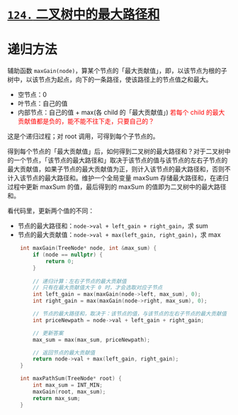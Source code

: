 # [`124.` 二叉树中的最大路径和](https://leetcode.cn/problems/binary-tree-maximum-path-sum/)

# 递归方法

辅助函数 `maxGain(node)`，算某个节点的「最大贡献值」，即，以该节点为根的子树中，以该节点为起点，向下的一条路径，使该路径上的节点值之和最大。
- 空节点：0
- 叶节点：自己的值
- 内部节点：自己的值 + max(各 child 的「最大贡献值」) <font color="red">若每个 child 的最大贡献值都是负的，能不能不往下走，只要自己的？</font>

这是个递归过程；对 root 调用，可得到每个子节点的。

得到每个节点的「最大贡献值」后，如何得到二叉树的最大路径和？对于二叉树中的一个节点，「该节点的最大路径和」取决于该节点的值与该节点的左右子节点的最大贡献值，如果子节点的最大贡献值为正，则计入该节点的最大路径和，否则不计入该节点的最大路径和。维护一个全局变量 maxSum 存储最大路径和，在递归过程中更新 maxSum 的值，最后得到的 maxSum 的值即为二叉树中的最大路径和。

看代码里，更新两个值的不同：
- 节点的最大路径和：`node->val + left_gain + right_gain`，求 sum
- 节点的最大贡献值：`node->val + max(left_gain, right_gain)`，求 max

```cpp
    int maxGain(TreeNode* node, int &max_sum) {
        if (node == nullptr) {
            return 0;
        }
        
        // 递归计算：左右子节点的最大贡献值
        // 只有在最大贡献值大于 0 时，才会选取对应子节点
        int left_gain = max(maxGain(node->left, max_sum), 0);
        int right_gain = max(maxGain(node->right, max_sum), 0);

        // 节点的最大路径和，取决于：该节点的值，与该节点的左右子节点的最大贡献值
        int priceNewpath = node->val + left_gain + right_gain;

        // 更新答案
        max_sum = max(max_sum, priceNewpath);

        // 返回节点的最大贡献值
        return node->val + max(left_gain, right_gain);
    }

    int maxPathSum(TreeNode* root) {
        int max_sum = INT_MIN;
        maxGain(root, max_sum);
        return max_sum;
    }
```